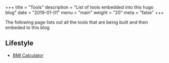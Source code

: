+++
title = "Tools"
description = "List of tools embedded into this hugo blog"
date = "2019-01-01"
menu = "main"
weight = "20"
meta = "false"
+++

The following page lists out all the tools that are being built and then embeded to this blog

## Lifestyle

- [BMI Calculator](/bmi-calculator)
